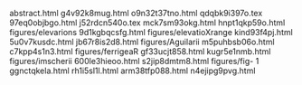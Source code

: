 abstract.html
g4v92k8mug.html
o9n32t37tno.html
qdqbk9i397o.tex
97eq0objbgo.html
j52rdcn540o.tex
mck7sm93okg.html
hnpt1qkp59o.html
figures/elevarions
9d1kgbqcsfg.html
figures/elevatioXrange
kind93f4pj.html
5u0v7kusdc.html
jb67r8is2d8.html
figures/Aguilarii
m5puhbsb06o.html
c7kpp4s1n3.html
figures/ferrigeaR
gf33ucjt858.html
kugr5e1nmb.html
figures/imscherii
600le3hieoo.html
s2jip8dmtm8.html
figures/fig- 1
ggnctqkela.html
rh1i5sl1l.html
arm38tfp088.html
n4ejipg9pvg.html